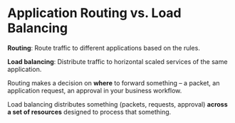 # Application Routing vs. Load Balancing

**Routing**: Route traffic to different applications based on the rules.

**Load balancing**: Distribute traffic to horizontal scaled services of the same application.


 Routing makes a decision on **where** to forward something – a packet, an application request, 
 an approval in your business workflow. 
 
Load balancing distributes something (packets, requests, approval) **across a set of resources** designed 
to process that something.